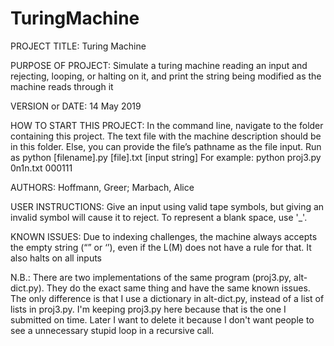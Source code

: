 # TuringMachine
PROJECT TITLE: Turing Machine

PURPOSE OF PROJECT: Simulate a turing machine reading an input and rejecting, looping, or halting on it, and print the string being modified as the machine reads through it

VERSION or DATE: 14 May 2019

HOW TO START THIS PROJECT: 
In the command line, navigate to the folder containing this project. 
The text file with the machine description should be in this folder. Else, you can provide the file’s pathname as the file input. Run as python [filename].py [file].txt [input string] 
For example: python proj3.py 0n1n.txt 000111
  
AUTHORS: Hoffmann, Greer; Marbach, Alice

USER INSTRUCTIONS:
Give an input using valid tape symbols, but giving an invalid symbol will cause it to reject.
To represent a blank space, use '_'.

KNOWN ISSUES:
Due to indexing challenges, the machine always accepts the empty string (“” or ‘’), even if the L(M) does not have a rule for that. It also halts on all inputs

N.B.: There are two implementations of the same program (proj3.py, alt-dict.py). They do the exact same thing and have the same known issues. The only difference is that I use a dictionary in alt-dict.py, instead of a list of lists in proj3.py. I'm keeping proj3.py here because that is the one I submitted on time. Later I want to delete it because I don't want people to see a unnecessary stupid loop in a recursive call.
